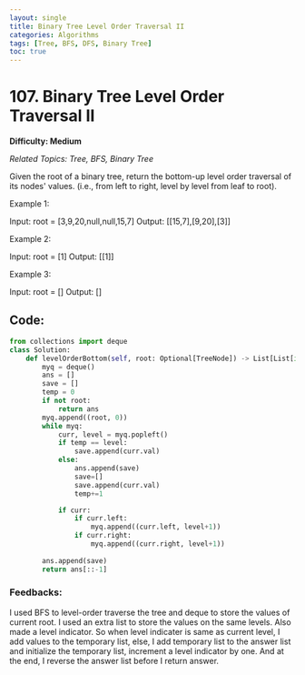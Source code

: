 ```yaml
---
layout: single
title: Binary Tree Level Order Traversal II
categories: Algorithms
tags: [Tree, BFS, DFS, Binary Tree]
toc: true
---
```


# 107. Binary Tree Level Order Traversal II

**Difficulty: Medium**

*Related Topics: Tree, BFS, Binary Tree*

Given the root of a binary tree, return the bottom-up level order traversal of its nodes' values. (i.e., from left to right, level by level from leaf to root).

Example 1:

Input: root = [3,9,20,null,null,15,7]
Output: [[15,7],[9,20],[3]]

Example 2:

Input: root = [1]
Output: [[1]]

Example 3:

Input: root = []
Output: []

## Code:
```python
from collections import deque
class Solution:
    def levelOrderBottom(self, root: Optional[TreeNode]) -> List[List[int]]:
        myq = deque()
        ans = []
        save = []
        temp = 0
        if not root:
            return ans
        myq.append((root, 0))
        while myq:
            curr, level = myq.popleft()
            if temp == level:
                save.append(curr.val)
            else:
                ans.append(save)
                save=[]
                save.append(curr.val)
                temp+=1

            if curr:
                if curr.left:
                    myq.append((curr.left, level+1))
                if curr.right:
                    myq.append((curr.right, level+1))
                    
        ans.append(save)
        return ans[::-1]
```        
### Feedbacks: 
I used BFS to level-order traverse the tree and deque to store the values of current root. I used an extra list to store the values on the 
same levels. Also made a level indicator. So when level indicater is same as current level, I add values to the temporary list, else, I add temporary list
to the answer list and initialize the temporary list, increment a level indicator by one. And at the end, I reverse the answer list before I return answer.